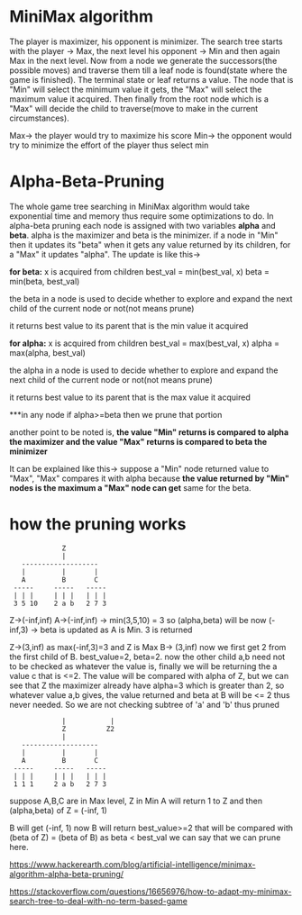 # MiniMax algorithm
The player is maximizer, his opponent is minimizer. The search tree starts with the player -> Max, the next level his opponent -> Min and then again Max in the next level.
Now from a node we generate the successors(the possible moves) and traverse them till a leaf node is found(state where the game is finished). The terminal state or leaf returns a value. The node that is "Min" will select the minimum value it gets, the "Max" will select the maximum value it acquired. Then finally from the root node which is a "Max" will decide the child to traverse(move to make in the current circumstances).

Max-> the player would try to maximize his score
Min-> the opponent would try to minimize the effort of the player thus select min

# Alpha-Beta-Pruning
The whole game tree searching in MiniMax algorithm would take exponential time and memory thus require some optimizations to do. In alpha-beta pruning each node is assigned with two variables <b>alpha</b> and <b>beta</b>. alpha is the maximizer and beta is the minimizer. if a node in "Min" then it updates its "beta" when it gets any value returned by its children, for a "Max" it updates "alpha". The update is like this->

<b>for beta:</b>
x is acquired from children
best_val = min(best_val, x)
beta = min(beta, best_val)

the beta in a node is used to decide whether to explore and expand the next child of the current node or not(not means prune)

it returns best value to its parent that is the min value it acquired

<b>for alpha:</b>
x is acquired from children
best_val = max(best_val, x)
alpha = max(alpha, best_val)

the alpha in a node is used to decide whether to explore and expand the next child of the current node or not(not means prune)

it returns best value to its parent that is the max value it acquired

***in any node if alpha>=beta then we prune that portion

another point to be noted is, <b>the value "Min" returns is compared to alpha the maximizer and the value "Max" returns is compared to beta the minimizer</b>

It can be explained like this-> suppose a "Min" node returned value to "Max", "Max" compares it with alpha because <b>the value returned by "Min" nodes is the maximum a "Max" node can get</b>
same for the beta.

# how the pruning works
                 Z
                 |
       -------------------  
       |         |       |
       A         B       C
     -----     -----   -----
     | | |     | | |   | | |
     3 5 10    2 a b   2 7 3

Z->(-inf,inf)
A->(-inf,inf) -> min(3,5,10) = 3 so (alpha,beta) will be now (-inf,3) -> beta is updated as A is Min. 3 is returned

Z->(3,inf) as max(-inf,3)=3 and Z is Max
B-> (3,inf)
now we first get 2 from the first child of B. best_value=2, beta=2. now the other child a,b need not to be checked as whatever the value is, finally we will be returning the a value c that is <=2. The value will be compared with alpha of Z, but we can see that Z the maximizer already have alpha=3 which is greater than 2, so whatever value a,b gives, the value returned and beta at B will be <= 2 thus never needed. So we are not checking subtree of 'a' and 'b' thus pruned
				
				 |           |
 				 Z   		Z2
                 |
       -------------------  
       |         |       |
       A         B       C
     -----     -----   -----
     | | |     | | |   | | |
     1 1 1     2 a b   2 7 3

suppose A,B,C are in Max level, Z in Min
A will return 1 to Z and then (alpha,beta) of Z = (-inf, 1)

B will get (-inf, 1)
now B will return best_value>=2 that will be compared with (beta of Z) = (beta of B)
as beta < best_val we can say that we can prune here. 

https://www.hackerearth.com/blog/artificial-intelligence/minimax-algorithm-alpha-beta-pruning/

https://stackoverflow.com/questions/16656976/how-to-adapt-my-minimax-search-tree-to-deal-with-no-term-based-game
